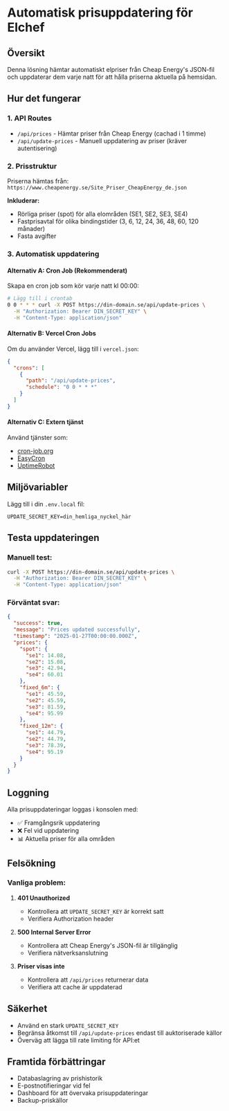 # Automatisk prisuppdatering för Elchef

## Översikt
Denna lösning hämtar automatiskt elpriser från Cheap Energy's JSON-fil och uppdaterar dem varje natt för att hålla priserna aktuella på hemsidan.

## Hur det fungerar

### 1. API Routes
- `/api/prices` - Hämtar priser från Cheap Energy (cachad i 1 timme)
- `/api/update-prices` - Manuell uppdatering av priser (kräver autentisering)

### 2. Prisstruktur
Priserna hämtas från: `https://www.cheapenergy.se/Site_Priser_CheapEnergy_de.json`

**Inkluderar:**
- Rörliga priser (spot) för alla elområden (SE1, SE2, SE3, SE4)
- Fastprisavtal för olika bindingstider (3, 6, 12, 24, 36, 48, 60, 120 månader)
- Fasta avgifter

### 3. Automatisk uppdatering

#### Alternativ A: Cron Job (Rekommenderat)
Skapa en cron job som kör varje natt kl 00:00:

```bash
# Lägg till i crontab
0 0 * * * curl -X POST https://din-domain.se/api/update-prices \
  -H "Authorization: Bearer DIN_SECRET_KEY" \
  -H "Content-Type: application/json"
```

#### Alternativ B: Vercel Cron Jobs
Om du använder Vercel, lägg till i `vercel.json`:

```json
{
  "crons": [
    {
      "path": "/api/update-prices",
      "schedule": "0 0 * * *"
    }
  ]
}
```

#### Alternativ C: Extern tjänst
Använd tjänster som:
- [cron-job.org](https://cron-job.org)
- [EasyCron](https://www.easycron.com)
- [UptimeRobot](https://uptimerobot.com)

## Miljövariabler

Lägg till i din `.env.local` fil:

```env
UPDATE_SECRET_KEY=din_hemliga_nyckel_här
```

## Testa uppdateringen

### Manuell test:
```bash
curl -X POST https://din-domain.se/api/update-prices \
  -H "Authorization: Bearer DIN_SECRET_KEY" \
  -H "Content-Type: application/json"
```

### Förväntat svar:
```json
{
  "success": true,
  "message": "Prices updated successfully",
  "timestamp": "2025-01-27T00:00:00.000Z",
  "prices": {
    "spot": {
      "se1": 14.08,
      "se2": 15.08,
      "se3": 42.94,
      "se4": 60.01
    },
    "fixed_6m": {
      "se1": 45.59,
      "se2": 45.59,
      "se3": 81.59,
      "se4": 95.99
    },
    "fixed_12m": {
      "se1": 44.79,
      "se2": 44.79,
      "se3": 78.39,
      "se4": 95.19
    }
  }
}
```

## Loggning

Alla prisuppdateringar loggas i konsolen med:
- ✅ Framgångsrik uppdatering
- ❌ Fel vid uppdatering
- 📊 Aktuella priser för alla områden

## Felsökning

### Vanliga problem:

1. **401 Unauthorized**
   - Kontrollera att `UPDATE_SECRET_KEY` är korrekt satt
   - Verifiera Authorization header

2. **500 Internal Server Error**
   - Kontrollera att Cheap Energy's JSON-fil är tillgänglig
   - Verifiera nätverksanslutning

3. **Priser visas inte**
   - Kontrollera att `/api/prices` returnerar data
   - Verifiera att cache är uppdaterad

## Säkerhet

- Använd en stark `UPDATE_SECRET_KEY`
- Begränsa åtkomst till `/api/update-prices` endast till auktoriserade källor
- Överväg att lägga till rate limiting för API:et

## Framtida förbättringar

- Databaslagring av prishistorik
- E-postnotifieringar vid fel
- Dashboard för att övervaka prisuppdateringar
- Backup-priskällor 